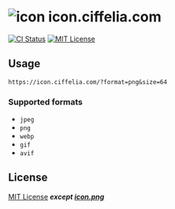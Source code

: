 # ![icon](https://icon.ciffelia.com/?format=png&size=32) icon.ciffelia.com

[![CI Status](https://github.com/ciffelia/icon.ciffelia.com/workflows/CI/badge.svg?branch=master)](https://github.com/ciffelia/icon.ciffelia.com/actions?query=workflow%3ACI+branch%3Amaster)
[![MIT License](https://img.shields.io/badge/license-MIT-brightgreen.svg?style=flat)](LICENSE)

## Usage

```
https://icon.ciffelia.com/?format=png&size=64
```

### Supported formats

- `jpeg`
- `png`
- `webp`
- `gif`
- `avif`

## License

[MIT License](./LICENSE) _**except [icon.png](./api/_image/icon.png)**_
